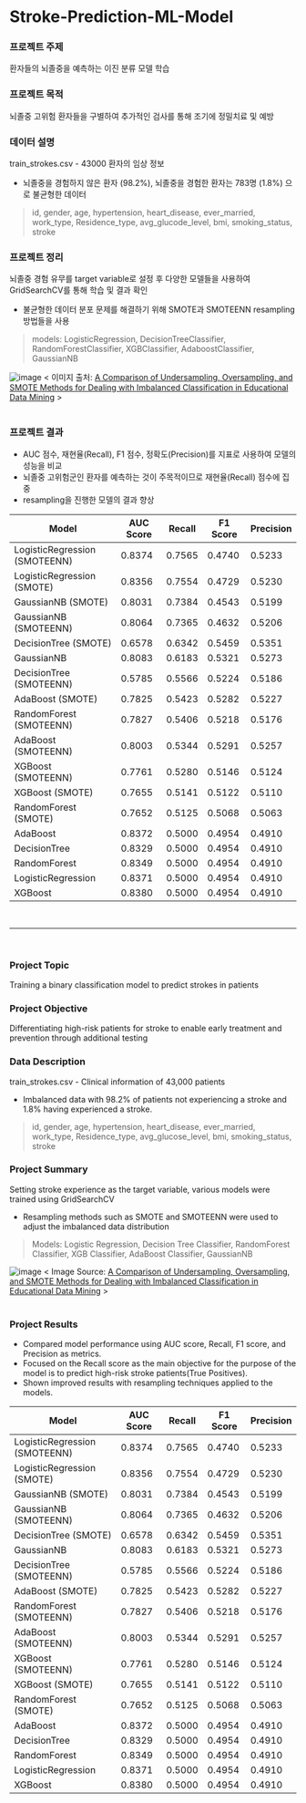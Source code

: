 # Stroke-Prediction-ML-Model

### 프로젝트 주제
환자들의 뇌졸중을 예측하는 이진 분류 모델 학습

### 프로젝트 목적
뇌졸중 고위험 환자들을 구별하여 추가적인 검사를 통해 조기에 정밀치료 및 예방

### 데이터 설명
train_strokes.csv - 43000 환자의 임상 정보
* 뇌졸중을 경험하지 않은 환자 (98.2%), 뇌졸중을 경험한 환자는 783명 (1.8%) 으로 불균형한 데이터
> id, gender, age, hypertension, heart_disease, ever_married, work_type, Residence_type, avg_glucode_level, bmi, smoking_status, stroke

### 프로젝트 정리
뇌졸중 경험 유무를 target variable로 설정 후 다양한 모델들을 사용하여 GridSearchCV를 통해 학습 및 결과 확인
* 불균형한 데이터 분포 문제를 해결하기 위해 SMOTE과 SMOTEENN resampling 방법들을 사용
> models: LogisticRegression, DecisionTreeClassifier, RandomForestClassifier, XGBClassifier, AdaboostClassifier, GaussianNB

![image](https://github.com/jakeryu37/Stroke-Prediction-ML-Model/assets/106287761/d71709e7-e8ed-4bf0-bf79-49d201e5c5f5)
< 이미지 출처: [A Comparison of Undersampling, Oversampling, and SMOTE Methods for Dealing with Imbalanced Classification in Educational Data Mining](https://www.mdpi.com/2078-2489/14/1/54) >
<br><br>

### 프로젝트 결과

* AUC 점수, 재현율(Recall), F1 점수, 정확도(Precision)를 지표로 사용하여 모델의 성능을 비교
* 뇌졸중 고위험군인 환자를 예측하는 것이 주목적이므로 재현율(Recall) 점수에 집중
* resampling을 진행한 모델의 결과 향상

| Model                        | AUC Score | Recall | F1 Score | Precision |
|------------------------------|-----------|--------|----------|-----------|
| LogisticRegression (SMOTEENN)|   0.8374  | 0.7565 |  0.4740  |   0.5233  |
| LogisticRegression (SMOTE)   |   0.8356  | 0.7554 |  0.4729  |   0.5230  |
| GaussianNB (SMOTE)           |   0.8031  | 0.7384 |  0.4543  |   0.5199  |
| GaussianNB (SMOTEENN)        |   0.8064  | 0.7365 |  0.4632  |   0.5206  |
| DecisionTree (SMOTE)         |   0.6578  | 0.6342 |  0.5459  |   0.5351  |
| GaussianNB                   |   0.8083  | 0.6183 |  0.5321  |   0.5273  |
| DecisionTree (SMOTEENN)      |   0.5785  | 0.5566 |  0.5224  |   0.5186  |
| AdaBoost (SMOTE)             |   0.7825  | 0.5423 |  0.5282  |   0.5227  |
| RandomForest (SMOTEENN)      |   0.7827  | 0.5406 |  0.5218  |   0.5176  |
| AdaBoost (SMOTEENN)          |   0.8003  | 0.5344 |  0.5291  |   0.5257  |
| XGBoost (SMOTEENN)           |   0.7761  | 0.5280 |  0.5146  |   0.5124  |
| XGBoost (SMOTE)              |   0.7655  | 0.5141 |  0.5122  |   0.5110  |
| RandomForest (SMOTE)         |   0.7652  | 0.5125 |  0.5068  |   0.5063  |
| AdaBoost                     |   0.8372  | 0.5000 |  0.4954  |   0.4910  |
| DecisionTree                 |   0.8329  | 0.5000 |  0.4954  |   0.4910  |
| RandomForest                 |   0.8349  | 0.5000 |  0.4954  |   0.4910  |
| LogisticRegression           |   0.8371  | 0.5000 |  0.4954  |   0.4910  |
| XGBoost                      |   0.8380  | 0.5000 |  0.4954  |   0.4910  |

<br>

---
<br>

### Project Topic
Training a binary classification model to predict strokes in patients

### Project Objective
Differentiating high-risk patients for stroke to enable early treatment and prevention through additional testing

### Data Description
train_strokes.csv - Clinical information of 43,000 patients
* Imbalanced data with 98.2% of patients not experiencing a stroke and 1.8% having experienced a stroke.
> id, gender, age, hypertension, heart_disease, ever_married, work_type, Residence_type, avg_glucose_level, bmi, smoking_status, stroke

### Project Summary
Setting stroke experience as the target variable, various models were trained using GridSearchCV
* Resampling methods such as SMOTE and SMOTEENN were used to adjust the imbalanced data distribution
> Models: Logistic Regression, Decision Tree Classifier, RandomForest Classifier, XGB Classifier, AdaBoost Classifier, GaussianNB

![image](https://github.com/jakeryu37/Stroke-Prediction-ML-Model/assets/106287761/d71709e7-e8ed-4bf0-bf79-49d201e5c5f5)
< Image Source: [A Comparison of Undersampling, Oversampling, and SMOTE Methods for Dealing with Imbalanced Classification in Educational Data Mining](https://www.mdpi.com/2078-2489/14/1/54) >
<br><br>

### Project Results

* Compared model performance using AUC score, Recall, F1 score, and Precision as metrics.
* Focused on the Recall score as the main objective for the purpose of the model is to predict high-risk stroke patients(True Positives).
* Shown improved results with resampling techniques applied to the models.

| Model                        | AUC Score | Recall | F1 Score | Precision |
|------------------------------|-----------|--------|----------|-----------|
| LogisticRegression (SMOTEENN)|   0.8374  | 0.7565 |  0.4740  |   0.5233  |
| LogisticRegression (SMOTE)   |   0.8356  | 0.7554 |  0.4729  |   0.5230  |
| GaussianNB (SMOTE)           |   0.8031  | 0.7384 |  0.4543  |   0.5199  |
| GaussianNB (SMOTEENN)        |   0.8064  | 0.7365 |  0.4632  |   0.5206  |
| DecisionTree (SMOTE)         |   0.6578  | 0.6342 |  0.5459  |   0.5351  |
| GaussianNB                   |   0.8083  | 0.6183 |  0.5321  |   0.5273  |
| DecisionTree (SMOTEENN)      |   0.5785  | 0.5566 |  0.5224  |   0.5186  |
| AdaBoost (SMOTE)             |   0.7825  | 0.5423 |  0.5282  |   0.5227  |
| RandomForest (SMOTEENN)      |   0.7827  | 0.5406 |  0.5218  |   0.5176  |
| AdaBoost (SMOTEENN)          |   0.8003  | 0.5344 |  0.5291  |   0.5257  |
| XGBoost (SMOTEENN)           |   0.7761  | 0.5280 |  0.5146  |   0.5124  |
| XGBoost (SMOTE)              |   0.7655  | 0.5141 |  0.5122  |   0.5110  |
| RandomForest (SMOTE)         |   0.7652  | 0.5125 |  0.5068  |   0.5063  |
| AdaBoost                     |   0.8372  | 0.5000 |  0.4954  |   0.4910  |
| DecisionTree                 |   0.8329  | 0.5000 |  0.4954  |   0.4910  |
| RandomForest                 |   0.8349  | 0.5000 |  0.4954  |   0.4910  |
| LogisticRegression           |   0.8371  | 0.5000 |  0.4954  |   0.4910  |
| XGBoost                      |   0.8380  | 0.5000 |  0.4954  |   0.4910  |

